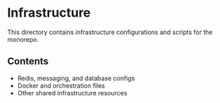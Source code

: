 # Infrastructure

This directory contains infrastructure configurations and scripts for the monorepo.

## Contents
- Redis, messaging, and database configs
- Docker and orchestration files
- Other shared infrastructure resources 